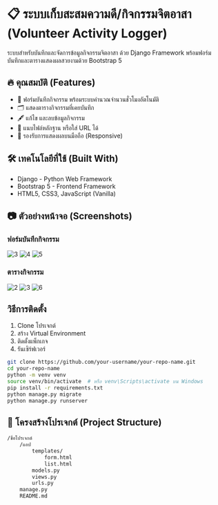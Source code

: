 # 📋 ระบบเก็บสะสมความดี/กิจกรรมจิตอาสา (Volunteer Activity Logger)
ระบบสำหรับบันทึกและจัดการข้อมูลกิจกรรมจิตอาสา ด้วย Django Framework พร้อมฟอร์มบันทึกและตารางแสดงผลสวยงามด้วย Bootstrap 5
## 🔥 คุณสมบัติ (Features)
- 📄 ฟอร์มบันทึกกิจกรรม พร้อมระบบคำนวณจำนวนชั่วโมงอัตโนมัติ
- 🗂 แสดงตารางกิจกรรมที่เคยบันทึก
- 🖋 แก้ไข และลบข้อมูลกิจกรรม
- 📎 แนบไฟล์หลักฐาน หรือใส่ URL ได้
- 📱 รองรับการแสดงผลบนมือถือ (Responsive)
## 🛠 เทคโนโลยีที่ใช้ (Built With)
- Django - Python Web Framework
- Bootstrap 5 - Frontend Framework
- HTML5, CSS3, JavaScript (Vanilla)
## 📷 ตัวอย่างหน้าจอ (Screenshots)
### ฟอร์มบันทึกกิจกรรม
![3](https://github.com/user-attachments/assets/969e67ad-6dd5-4348-b30d-2c506f89d81c)
![4](https://github.com/user-attachments/assets/79b95135-8126-4f7a-b134-3a3130038ed2)
![5](https://github.com/user-attachments/assets/c570ebe6-c717-4d45-8e37-afd656e81b8e)
### ตารางกิจกรรม
![2](https://github.com/user-attachments/assets/69e0f4f8-9c5c-47a3-9a9e-fd108225f654)
![3](https://github.com/user-attachments/assets/a4b9b8ea-99a7-41b4-b7ae-c8781ca47d95)
![6](https://github.com/user-attachments/assets/7500bd76-d8c6-46c9-a9cc-1b7a83690b26)
## วิธีการติดตั้ง
1. Clone โปรเจกต์
2. สร้าง Virtual Environment
3. ติดตั้งแพ็กเกจ
4. รันเซิร์ฟเวอร์
```bash
git clone https://github.com/your-username/your-repo-name.git
cd your-repo-name
python -m venv venv
source venv/bin/activate  # หรือ venv\Scripts\activate บน Windows
pip install -r requirements.txt
python manage.py migrate
python manage.py runserver
```
## 📁 โครงสร้างโปรเจกต์ (Project Structure)
```bash
/ชื่อโปรเจกต์
    /แอป
        templates/
            form.html
            list.html
        models.py
        views.py
        urls.py
    manage.py
    README.md
```
